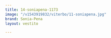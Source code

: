 ```yaml
---
title: 14-soniapena-1173
image: "/v1543919832/viterbo/11-soniapena.jpg"
brand: Sonia-Pena
layout: vestito

---
```

